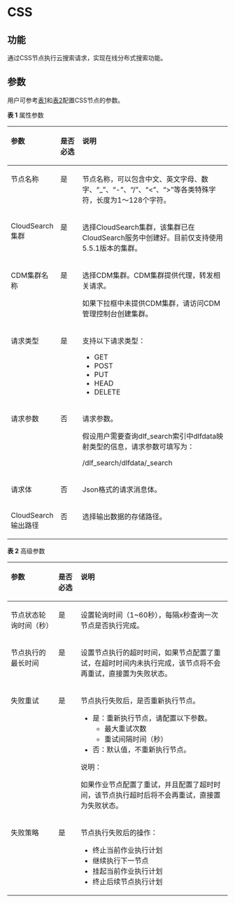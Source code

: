 # CSS<a name="dgc_01_0458"></a>

## 功能<a name="zh-cn_topic_0101095233_section44280035173841"></a>

通过CSS节点执行云搜索请求，实现在线分布式搜索功能。

## 参数<a name="zh-cn_topic_0101095233_section1791764173933"></a>

用户可参考[表1](#zh-cn_topic_0101095233_table3764823994826)和[表2](#zh-cn_topic_0101095233_table58040457102411)配置CSS节点的参数。

**表 1**  属性参数

<a name="zh-cn_topic_0101095233_table3764823994826"></a>
<table><thead align="left"><tr id="zh-cn_topic_0101095233_row3170822394826"><th class="cellrowborder" valign="top" width="21.86%" id="mcps1.2.4.1.1"><p id="zh-cn_topic_0101095233_p2984581994826"><a name="zh-cn_topic_0101095233_p2984581994826"></a><a name="zh-cn_topic_0101095233_p2984581994826"></a>参数</p>
</th>
<th class="cellrowborder" valign="top" width="10.040000000000001%" id="mcps1.2.4.1.2"><p id="zh-cn_topic_0101095233_p159227094826"><a name="zh-cn_topic_0101095233_p159227094826"></a><a name="zh-cn_topic_0101095233_p159227094826"></a>是否必选</p>
</th>
<th class="cellrowborder" valign="top" width="68.10000000000001%" id="mcps1.2.4.1.3"><p id="zh-cn_topic_0101095233_p6186505494826"><a name="zh-cn_topic_0101095233_p6186505494826"></a><a name="zh-cn_topic_0101095233_p6186505494826"></a>说明</p>
</th>
</tr>
</thead>
<tbody><tr id="zh-cn_topic_0101095233_row1991457694826"><td class="cellrowborder" valign="top" width="21.86%" headers="mcps1.2.4.1.1 "><p id="zh-cn_topic_0101095233_p246794194826"><a name="zh-cn_topic_0101095233_p246794194826"></a><a name="zh-cn_topic_0101095233_p246794194826"></a>节点名称</p>
</td>
<td class="cellrowborder" valign="top" width="10.040000000000001%" headers="mcps1.2.4.1.2 "><p id="zh-cn_topic_0101095233_p6568554794826"><a name="zh-cn_topic_0101095233_p6568554794826"></a><a name="zh-cn_topic_0101095233_p6568554794826"></a>是</p>
</td>
<td class="cellrowborder" valign="top" width="68.10000000000001%" headers="mcps1.2.4.1.3 "><p id="zh-cn_topic_0101095233_p1892909794826"><a name="zh-cn_topic_0101095233_p1892909794826"></a><a name="zh-cn_topic_0101095233_p1892909794826"></a><span id="zh-cn_topic_0099822521_text44323307153939"><a name="zh-cn_topic_0099822521_text44323307153939"></a><a name="zh-cn_topic_0099822521_text44323307153939"></a>节点</span>名称，可以包含中文、英文字母、数字、<span class="parmvalue" id="zh-cn_topic_0099822521_zh-cn_topic_0099822521_parmvalue38166764101253"><a name="zh-cn_topic_0099822521_zh-cn_topic_0099822521_parmvalue38166764101253"></a><a name="zh-cn_topic_0099822521_zh-cn_topic_0099822521_parmvalue38166764101253"></a>“_”</span>、<span class="parmvalue" id="zh-cn_topic_0099822521_zh-cn_topic_0099822521_parmvalue4500149101253"><a name="zh-cn_topic_0099822521_zh-cn_topic_0099822521_parmvalue4500149101253"></a><a name="zh-cn_topic_0099822521_zh-cn_topic_0099822521_parmvalue4500149101253"></a>“-”</span>、<span class="parmvalue" id="zh-cn_topic_0099822521_parmvalue3773104413412"><a name="zh-cn_topic_0099822521_parmvalue3773104413412"></a><a name="zh-cn_topic_0099822521_parmvalue3773104413412"></a>“/”</span>、<span class="parmvalue" id="zh-cn_topic_0099822521_zh-cn_topic_0099822521_parmvalue28967750101253"><a name="zh-cn_topic_0099822521_zh-cn_topic_0099822521_parmvalue28967750101253"></a><a name="zh-cn_topic_0099822521_zh-cn_topic_0099822521_parmvalue28967750101253"></a>“&lt;”</span>、<span class="parmvalue" id="zh-cn_topic_0099822521_zh-cn_topic_0099822521_parmvalue64686408101253"><a name="zh-cn_topic_0099822521_zh-cn_topic_0099822521_parmvalue64686408101253"></a><a name="zh-cn_topic_0099822521_zh-cn_topic_0099822521_parmvalue64686408101253"></a>“&gt;”</span>等各类特殊字符，长度为1～128个字符。</p>
</td>
</tr>
<tr id="zh-cn_topic_0101095233_row73911459141217"><td class="cellrowborder" valign="top" width="21.86%" headers="mcps1.2.4.1.1 "><p id="zh-cn_topic_0101095233_p9391125919123"><a name="zh-cn_topic_0101095233_p9391125919123"></a><a name="zh-cn_topic_0101095233_p9391125919123"></a>CloudSearch集群</p>
</td>
<td class="cellrowborder" valign="top" width="10.040000000000001%" headers="mcps1.2.4.1.2 "><p id="zh-cn_topic_0101095233_p17391759121216"><a name="zh-cn_topic_0101095233_p17391759121216"></a><a name="zh-cn_topic_0101095233_p17391759121216"></a>是</p>
</td>
<td class="cellrowborder" valign="top" width="68.10000000000001%" headers="mcps1.2.4.1.3 "><p id="zh-cn_topic_0101095233_p7418447102910"><a name="zh-cn_topic_0101095233_p7418447102910"></a><a name="zh-cn_topic_0101095233_p7418447102910"></a>选择CloudSearch集群，该集群已在CloudSearch服务中创建好。目前仅支持使用5.5.1版本的集群。</p>
</td>
</tr>
<tr id="zh-cn_topic_0101095233_row4725163912137"><td class="cellrowborder" valign="top" width="21.86%" headers="mcps1.2.4.1.1 "><p id="zh-cn_topic_0101095233_p672543910133"><a name="zh-cn_topic_0101095233_p672543910133"></a><a name="zh-cn_topic_0101095233_p672543910133"></a>CDM集群名称</p>
</td>
<td class="cellrowborder" valign="top" width="10.040000000000001%" headers="mcps1.2.4.1.2 "><p id="zh-cn_topic_0101095233_p7725839151314"><a name="zh-cn_topic_0101095233_p7725839151314"></a><a name="zh-cn_topic_0101095233_p7725839151314"></a>是</p>
</td>
<td class="cellrowborder" valign="top" width="68.10000000000001%" headers="mcps1.2.4.1.3 "><p id="zh-cn_topic_0101095233_p272543919131"><a name="zh-cn_topic_0101095233_p272543919131"></a><a name="zh-cn_topic_0101095233_p272543919131"></a>选择CDM集群。CDM集群提供代理，转发相关请求。</p>
<p id="zh-cn_topic_0101095233_p174832520140"><a name="zh-cn_topic_0101095233_p174832520140"></a><a name="zh-cn_topic_0101095233_p174832520140"></a>如果下拉框中未提供CDM集群，请访问CDM管理控制台创建集群。</p>
</td>
</tr>
<tr id="zh-cn_topic_0101095233_row4154658494826"><td class="cellrowborder" valign="top" width="21.86%" headers="mcps1.2.4.1.1 "><p id="zh-cn_topic_0101095233_p51509119152711"><a name="zh-cn_topic_0101095233_p51509119152711"></a><a name="zh-cn_topic_0101095233_p51509119152711"></a>请求类型</p>
</td>
<td class="cellrowborder" valign="top" width="10.040000000000001%" headers="mcps1.2.4.1.2 "><p id="zh-cn_topic_0101095233_p11489125152711"><a name="zh-cn_topic_0101095233_p11489125152711"></a><a name="zh-cn_topic_0101095233_p11489125152711"></a>是</p>
</td>
<td class="cellrowborder" valign="top" width="68.10000000000001%" headers="mcps1.2.4.1.3 "><p id="zh-cn_topic_0101095233_p39633615152755"><a name="zh-cn_topic_0101095233_p39633615152755"></a><a name="zh-cn_topic_0101095233_p39633615152755"></a>支持以下请求类型：</p>
<a name="zh-cn_topic_0101095233_ul15373382164142"></a><a name="zh-cn_topic_0101095233_ul15373382164142"></a><ul id="zh-cn_topic_0101095233_ul15373382164142"><li>GET</li><li>POST</li><li>PUT</li><li>HEAD</li><li>DELETE</li></ul>
</td>
</tr>
<tr id="zh-cn_topic_0101095233_row303485991116"><td class="cellrowborder" valign="top" width="21.86%" headers="mcps1.2.4.1.1 "><p id="zh-cn_topic_0101095233_p2738416185935"><a name="zh-cn_topic_0101095233_p2738416185935"></a><a name="zh-cn_topic_0101095233_p2738416185935"></a>请求参数</p>
</td>
<td class="cellrowborder" valign="top" width="10.040000000000001%" headers="mcps1.2.4.1.2 "><p id="zh-cn_topic_0101095233_p20485183185935"><a name="zh-cn_topic_0101095233_p20485183185935"></a><a name="zh-cn_topic_0101095233_p20485183185935"></a>否</p>
</td>
<td class="cellrowborder" valign="top" width="68.10000000000001%" headers="mcps1.2.4.1.3 "><p id="zh-cn_topic_0101095233_p5864873152859"><a name="zh-cn_topic_0101095233_p5864873152859"></a><a name="zh-cn_topic_0101095233_p5864873152859"></a>请求参数。</p>
<p id="zh-cn_topic_0101095233_p5254354152917"><a name="zh-cn_topic_0101095233_p5254354152917"></a><a name="zh-cn_topic_0101095233_p5254354152917"></a>假设用户需要查询dlf_search索引中dlfdata映射类型的信息，请求参数可填写为：</p>
<p id="zh-cn_topic_0101095233_p48687159185935"><a name="zh-cn_topic_0101095233_p48687159185935"></a><a name="zh-cn_topic_0101095233_p48687159185935"></a>/dlf_search/dlfdata/_search</p>
</td>
</tr>
<tr id="zh-cn_topic_0101095233_row430706211158"><td class="cellrowborder" valign="top" width="21.86%" headers="mcps1.2.4.1.1 "><p id="zh-cn_topic_0101095233_p3623685919053"><a name="zh-cn_topic_0101095233_p3623685919053"></a><a name="zh-cn_topic_0101095233_p3623685919053"></a>请求体</p>
</td>
<td class="cellrowborder" valign="top" width="10.040000000000001%" headers="mcps1.2.4.1.2 "><p id="zh-cn_topic_0101095233_p4950449019053"><a name="zh-cn_topic_0101095233_p4950449019053"></a><a name="zh-cn_topic_0101095233_p4950449019053"></a>否</p>
</td>
<td class="cellrowborder" valign="top" width="68.10000000000001%" headers="mcps1.2.4.1.3 "><p id="zh-cn_topic_0101095233_p5044074919053"><a name="zh-cn_topic_0101095233_p5044074919053"></a><a name="zh-cn_topic_0101095233_p5044074919053"></a>Json格式的请求消息体。</p>
</td>
</tr>
<tr id="zh-cn_topic_0101095233_row1579745511166"><td class="cellrowborder" valign="top" width="21.86%" headers="mcps1.2.4.1.1 "><p id="zh-cn_topic_0101095233_p87970559161"><a name="zh-cn_topic_0101095233_p87970559161"></a><a name="zh-cn_topic_0101095233_p87970559161"></a>CloudSearch输出路径</p>
</td>
<td class="cellrowborder" valign="top" width="10.040000000000001%" headers="mcps1.2.4.1.2 "><p id="zh-cn_topic_0101095233_p57971755171615"><a name="zh-cn_topic_0101095233_p57971755171615"></a><a name="zh-cn_topic_0101095233_p57971755171615"></a>否</p>
</td>
<td class="cellrowborder" valign="top" width="68.10000000000001%" headers="mcps1.2.4.1.3 "><p id="zh-cn_topic_0101095233_p4797555171611"><a name="zh-cn_topic_0101095233_p4797555171611"></a><a name="zh-cn_topic_0101095233_p4797555171611"></a>选择输出数据的存储路径。</p>
</td>
</tr>
</tbody>
</table>

**表 2**  高级参数

<a name="zh-cn_topic_0101095233_table58040457102411"></a>
<table><thead align="left"><tr id="zh-cn_topic_0099822521_row27216578102411"><th class="cellrowborder" valign="top" width="21.58%" id="mcps1.2.4.1.1"><p id="zh-cn_topic_0099822521_p57059205102411"><a name="zh-cn_topic_0099822521_p57059205102411"></a><a name="zh-cn_topic_0099822521_p57059205102411"></a>参数</p>
</th>
<th class="cellrowborder" valign="top" width="10.14%" id="mcps1.2.4.1.2"><p id="zh-cn_topic_0099822521_p58392901102411"><a name="zh-cn_topic_0099822521_p58392901102411"></a><a name="zh-cn_topic_0099822521_p58392901102411"></a>是否必选</p>
</th>
<th class="cellrowborder" valign="top" width="68.28%" id="mcps1.2.4.1.3"><p id="zh-cn_topic_0099822521_p32204521102411"><a name="zh-cn_topic_0099822521_p32204521102411"></a><a name="zh-cn_topic_0099822521_p32204521102411"></a>说明</p>
</th>
</tr>
</thead>
<tbody><tr id="zh-cn_topic_0099822521_row51612113175"><td class="cellrowborder" valign="top" width="21.58%" headers="mcps1.2.4.1.1 "><p id="zh-cn_topic_0099822521_p416115112178"><a name="zh-cn_topic_0099822521_p416115112178"></a><a name="zh-cn_topic_0099822521_p416115112178"></a>节点状态轮询时间（秒）</p>
</td>
<td class="cellrowborder" valign="top" width="10.14%" headers="mcps1.2.4.1.2 "><p id="zh-cn_topic_0099822521_p101615110176"><a name="zh-cn_topic_0099822521_p101615110176"></a><a name="zh-cn_topic_0099822521_p101615110176"></a>是</p>
</td>
<td class="cellrowborder" valign="top" width="68.28%" headers="mcps1.2.4.1.3 "><p id="zh-cn_topic_0099822521_p4161191101716"><a name="zh-cn_topic_0099822521_p4161191101716"></a><a name="zh-cn_topic_0099822521_p4161191101716"></a>设置轮询时间（1~60秒），每隔x秒查询一次<span id="zh-cn_topic_0099822521_text1526241235118"><a name="zh-cn_topic_0099822521_text1526241235118"></a><a name="zh-cn_topic_0099822521_text1526241235118"></a>节点</span>是否执行完成。</p>
</td>
</tr>
<tr id="zh-cn_topic_0099822521_row5101045193916"><td class="cellrowborder" valign="top" width="21.58%" headers="mcps1.2.4.1.1 "><p id="zh-cn_topic_0099822521_p147314419397"><a name="zh-cn_topic_0099822521_p147314419397"></a><a name="zh-cn_topic_0099822521_p147314419397"></a>节点执行的最长时间</p>
</td>
<td class="cellrowborder" valign="top" width="10.14%" headers="mcps1.2.4.1.2 "><p id="zh-cn_topic_0099822521_p610124511390"><a name="zh-cn_topic_0099822521_p610124511390"></a><a name="zh-cn_topic_0099822521_p610124511390"></a>是</p>
</td>
<td class="cellrowborder" valign="top" width="68.28%" headers="mcps1.2.4.1.3 "><p id="zh-cn_topic_0099822521_p11011456393"><a name="zh-cn_topic_0099822521_p11011456393"></a><a name="zh-cn_topic_0099822521_p11011456393"></a>设置<span id="zh-cn_topic_0099822521_text380131541112"><a name="zh-cn_topic_0099822521_text380131541112"></a><a name="zh-cn_topic_0099822521_text380131541112"></a>节点</span>执行的超时时间，如果<span id="zh-cn_topic_0099822521_text1944213322118"><a name="zh-cn_topic_0099822521_text1944213322118"></a><a name="zh-cn_topic_0099822521_text1944213322118"></a>节点</span>配置了重试，在超时时间内未执行完成，该节点将不会再重试，直接置为失败状态。</p>
</td>
</tr>
<tr id="zh-cn_topic_0099822521_row58429402102411"><td class="cellrowborder" valign="top" width="21.58%" headers="mcps1.2.4.1.1 "><p id="zh-cn_topic_0099822521_p5533912102858"><a name="zh-cn_topic_0099822521_p5533912102858"></a><a name="zh-cn_topic_0099822521_p5533912102858"></a>失败重试</p>
</td>
<td class="cellrowborder" valign="top" width="10.14%" headers="mcps1.2.4.1.2 "><p id="zh-cn_topic_0099822521_p45593742102858"><a name="zh-cn_topic_0099822521_p45593742102858"></a><a name="zh-cn_topic_0099822521_p45593742102858"></a>是</p>
</td>
<td class="cellrowborder" valign="top" width="68.28%" headers="mcps1.2.4.1.3 "><p id="zh-cn_topic_0099822521_p2105628102858"><a name="zh-cn_topic_0099822521_p2105628102858"></a><a name="zh-cn_topic_0099822521_p2105628102858"></a><span id="zh-cn_topic_0099822521_text29185571161243"><a name="zh-cn_topic_0099822521_text29185571161243"></a><a name="zh-cn_topic_0099822521_text29185571161243"></a>节点</span>执行失败后，是否重新执行<span id="zh-cn_topic_0099822521_text58583828161245"><a name="zh-cn_topic_0099822521_text58583828161245"></a><a name="zh-cn_topic_0099822521_text58583828161245"></a>节点</span>。</p>
<a name="zh-cn_topic_0099822521_ul18950660102858"></a><a name="zh-cn_topic_0099822521_ul18950660102858"></a><ul id="zh-cn_topic_0099822521_ul18950660102858"><li>是：重新执行<span id="zh-cn_topic_0099822521_text19139245161248"><a name="zh-cn_topic_0099822521_text19139245161248"></a><a name="zh-cn_topic_0099822521_text19139245161248"></a>节点</span>，请配置以下参数。<a name="zh-cn_topic_0099822521_ul58608523102858"></a><a name="zh-cn_topic_0099822521_ul58608523102858"></a><ul id="zh-cn_topic_0099822521_ul58608523102858"><li>最大重试次数</li><li>重试间隔时间（秒）</li></ul>
</li><li>否：默认值，不重新执行<span id="zh-cn_topic_0099822521_text1328324161254"><a name="zh-cn_topic_0099822521_text1328324161254"></a><a name="zh-cn_topic_0099822521_text1328324161254"></a>节点</span>。</li></ul>
<div class="note" id="zh-cn_topic_0099822521_note69071033105815"><a name="zh-cn_topic_0099822521_note69071033105815"></a><a name="zh-cn_topic_0099822521_note69071033105815"></a><span class="notetitle"> 说明： </span><div class="notebody"><p id="zh-cn_topic_0099822521_p1590733314581"><a name="zh-cn_topic_0099822521_p1590733314581"></a><a name="zh-cn_topic_0099822521_p1590733314581"></a>如果作业节点配置了重试，并且配置了超时时间，该节点执行超时后将不会再重试，直接置为失败状态。</p>
</div></div>
</td>
</tr>
<tr id="zh-cn_topic_0099822521_row29541959102411"><td class="cellrowborder" valign="top" width="21.58%" headers="mcps1.2.4.1.1 "><p id="zh-cn_topic_0099822521_p13154928102858"><a name="zh-cn_topic_0099822521_p13154928102858"></a><a name="zh-cn_topic_0099822521_p13154928102858"></a>失败策略</p>
</td>
<td class="cellrowborder" valign="top" width="10.14%" headers="mcps1.2.4.1.2 "><p id="zh-cn_topic_0099822521_p58916261102858"><a name="zh-cn_topic_0099822521_p58916261102858"></a><a name="zh-cn_topic_0099822521_p58916261102858"></a>是</p>
</td>
<td class="cellrowborder" valign="top" width="68.28%" headers="mcps1.2.4.1.3 "><p id="zh-cn_topic_0099822521_p7487822102858"><a name="zh-cn_topic_0099822521_p7487822102858"></a><a name="zh-cn_topic_0099822521_p7487822102858"></a><span id="zh-cn_topic_0099822521_text5371194616130"><a name="zh-cn_topic_0099822521_text5371194616130"></a><a name="zh-cn_topic_0099822521_text5371194616130"></a>节点</span>执行失败后的操作：</p>
<a name="zh-cn_topic_0099822521_ul281538102858"></a><a name="zh-cn_topic_0099822521_ul281538102858"></a><ul id="zh-cn_topic_0099822521_ul281538102858"><li>终止当前作业执行计划</li><li>继续执行下一节点</li><li>挂起当前作业执行计划</li><li>终止后续节点执行计划</li></ul>
</td>
</tr>
</tbody>
</table>

